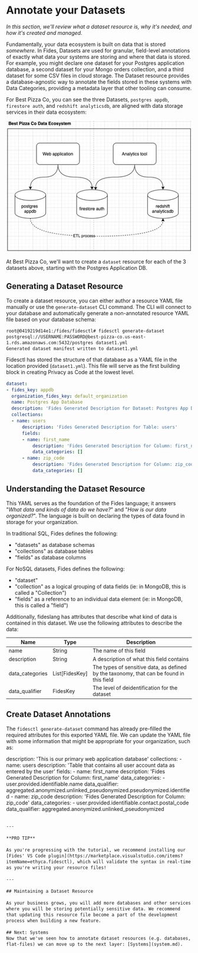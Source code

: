 # Annotate your Datasets
_In this section, we'll review what a dataset resource is, why it's needed, and how it's created and managed._

Fundamentally, your data ecosystem is built on data that is stored _somewhere_. In Fides, Datasets are used for granular, field-level annotations of exactly what data your systems are storing and where that data is stored. For example, you might declare one dataset for your Postgres application database, a second dataset for your Mongo orders collection, and a third dataset for some CSV files in cloud storage. The Dataset resource provides a database-agnostic way to annotate the fields stored in these systems with Data Categories, providing a metadata layer that other tooling can consume.

For Best Pizza Co, you can see the three Datasets, `postgres appdb`, `firestore auth`, and `redshift analyticsdb`, are aligned with data storage services in their data ecosystem:

![Best Pizza Co's Data Ecosystem](../img/BestPizzaCo_DataEcosystem.png)

At Best Pizza Co, we'll want to create a `dataset` resource for each of the 3 datasets above, starting with the Postgres Application DB.

## Generating a Dataset Resource

To create a dataset resource, you can either author a resource YAML file manually or use the `generate-dataset` CLI command. The CLI will connect to your database and automatically generate a non-annotated resource YAML file based on your database schema:

```
root@0419219d14e1:/fides/fidesctl# fidesctl generate-dataset postgresql://USERNAME:PASSWORD@best-pizza-co.us-east-1.rds.amazonaws.com:5432/postgres dataset1.yml
Generated dataset manifest written to dataset1.yml
```

Fidesctl has stored the structure of that database as a YAML file in the location provided (`dataset1.yml`). This file will serve as the first building block in creating Privacy as Code at the lowest level.

```yaml
dataset:
- fides_key: appdb
  organization_fides_key: default_organization
  name: Postgres App Database
  description: 'Fides Generated Description for Dataset: Postgres App Database'
  collections:
  - name: users
      description: 'Fides Generated Description for Table: users'
      fields:
      - name: first_name
          description: 'Fides Generated Description for Column: first_name'
          data_categories: []
      - name: zip_code
          description: 'Fides Generated Description for Column: zip_code'
          data_categories: []
```

## Understanding the Dataset Resource

This YAML serves as the foundation of the Fides language; it answers "_What data and kinds of data do we have?_" and "_How is our data organized?_". The language is built on declaring the types of data found in storage for your organization.

In traditional SQL, Fides defines the following:
* "datasets" as database schemas
* "collections" as database tables
* "fields" as database columns

For NoSQL datasets, Fides defines the following:
* "dataset"
* "collection" as a logical grouping of data fields (ie: in MongoDB, this is called a "Collection")
* "fields" as a reference to an individual data element (ie: in MongoDB, this is called a "field")

Additionally, fideslang has attributes that describe what kind of data is contained in this dataset. We use the following attributes to describe the data:

| Name | Type | Description |
| --- | --- | --- |
| name | String | The name of this field |
| description | String | A description of what this field contains |
| data_categories | List[FidesKey] | The types of sensitive data, as defined by the taxonomy, that can be found in this field |
| data_qualifier | FidesKey | The level of deidentification for the dataset |

## Create Dataset Annotations

The `fidesctl generate-dataset` command has already pre-filled the required attributes for this exported YAML file. We can update the YAML file with some information that might be appropriate for your organization, such as:

  description: 'This is our primary web application database'
  collections:
    - name: users
      description: 'Table that contains all user account data as entered by the user'
      fields:
        - name: first_name
          description: 'Fides Generated Description for Column: first_name'
          data_categories:
            - user.provided.identifiable.name
          data_qualifier: aggregated.anonymized.unlinked_pseudonymized.pseudonymized.identified
        - name: zip_code
          description: 'Fides Generated Description for Column: zip_code'
          data_categories:
            - user.provided.identifiable.contact.postal_code
          data_qualifier: aggregated.anonymized.unlinked_pseudonymized
```

---

**PRO TIP**

As you're progressing with the tutorial, we recommend installing our [Fides' VS Code plugin](https://marketplace.visualstudio.com/items?itemName=ethyca.fidesctl), which will validate the syntax in real-time as you're writing your resource files!

---

## Maintaining a Dataset Resource

As your business grows, you will add more databases and other services where you will be storing potentially sensitive data. We recommend that updating this resource file become a part of the development process when building a new feature.

## Next: Systems
Now that we've seen how to annotate dataset resources (e.g. databases, flat-files) we can move up to the next layer: [Systems](system.md).
